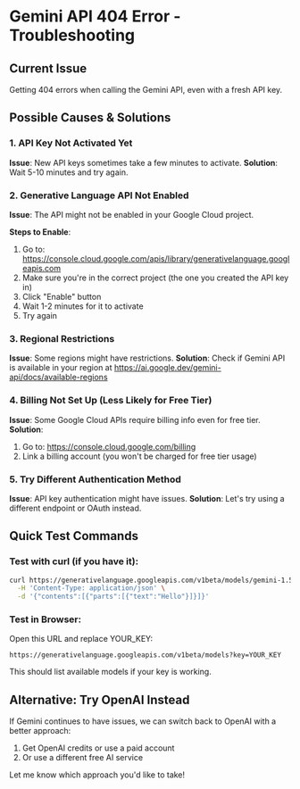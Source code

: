 # Gemini API 404 Error - Troubleshooting

## Current Issue
Getting 404 errors when calling the Gemini API, even with a fresh API key.

## Possible Causes & Solutions

### 1. API Key Not Activated Yet
**Issue**: New API keys sometimes take a few minutes to activate.
**Solution**: Wait 5-10 minutes and try again.

### 2. Generative Language API Not Enabled
**Issue**: The API might not be enabled in your Google Cloud project.

**Steps to Enable**:
1. Go to: https://console.cloud.google.com/apis/library/generativelanguage.googleapis.com
2. Make sure you're in the correct project (the one you created the API key in)
3. Click "Enable" button
4. Wait 1-2 minutes for it to activate
5. Try again

### 3. Regional Restrictions
**Issue**: Some regions might have restrictions.
**Solution**: Check if Gemini API is available in your region at https://ai.google.dev/gemini-api/docs/available-regions

### 4. Billing Not Set Up (Less Likely for Free Tier)
**Issue**: Some Google Cloud APIs require billing info even for free tier.
**Solution**: 
1. Go to: https://console.cloud.google.com/billing
2. Link a billing account (you won't be charged for free tier usage)

### 5. Try Different Authentication Method
**Issue**: API key authentication might have issues.
**Solution**: Let's try using a different endpoint or OAuth instead.

## Quick Test Commands

### Test with curl (if you have it):
```bash
curl https://generativelanguage.googleapis.com/v1beta/models/gemini-1.5-flash:generateContent?key=YOUR_KEY \
  -H 'Content-Type: application/json' \
  -d '{"contents":[{"parts":[{"text":"Hello"}]}]}'
```

### Test in Browser:
Open this URL and replace YOUR_KEY:
```
https://generativelanguage.googleapis.com/v1beta/models?key=YOUR_KEY
```

This should list available models if your key is working.

## Alternative: Try OpenAI Instead

If Gemini continues to have issues, we can switch back to OpenAI with a better approach:

1. Get OpenAI credits or use a paid account
2. Or use a different free AI service

Let me know which approach you'd like to take!
